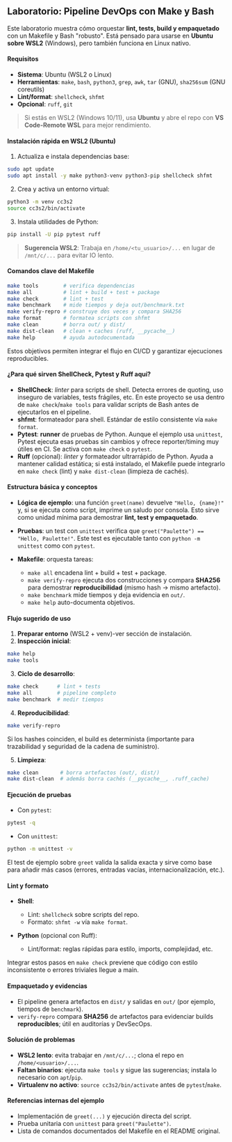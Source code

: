 ## Laboratorio: Pipeline DevOps con Make y Bash

Este laboratorio muestra cómo orquestar **lint, tests, build y empaquetado** con un Makefile y Bash "robusto". Está pensado para usarse en **Ubuntu sobre WSL2** (Windows), pero también funciona en Linux nativo.

#### Requisitos

- **Sistema**: Ubuntu (WSL2 o Linux)
- **Herramientas**: `make`, `bash`, `python3`, `grep`, `awk`, `tar` (GNU), `sha256sum` (GNU coreutils)
- **Lint/format**: `shellcheck`, `shfmt`
- **Opcional**: `ruff`, `git`

> Si estás en WSL2 (Windows 10/11), usa **Ubuntu** y abre el repo con **VS Code-Remote WSL** para mejor rendimiento.

#### Instalación rápida en WSL2 (Ubuntu)

1) Actualiza e instala dependencias base:
```bash
sudo apt update
sudo apt install -y make python3-venv python3-pip shellcheck shfmt
````

2. Crea y activa un entorno virtual:

```bash
python3 -m venv cc3s2
source cc3s2/bin/activate
```

3. Instala utilidades de Python:

```bash
pip install -U pip pytest ruff
```

> **Sugerencia WSL2**: Trabaja en `/home/<tu_usuario>/...` en lugar de `/mnt/c/...` para evitar IO lento.

#### Comandos clave del Makefile

```bash
make tools        # verifica dependencias
make all          # lint + build + test + package
make check        # lint + test
make benchmark    # mide tiempos y deja out/benchmark.txt
make verify-repro # construye dos veces y compara SHA256
make format       # formatea scripts con shfmt
make clean        # borra out/ y dist/
make dist-clean   # clean + caches (ruff, __pycache__)
make help         # ayuda autodocumentada
```

Estos objetivos permiten integrar el flujo en CI/CD y garantizar ejecuciones reproducibles.

#### ¿Para qué sirven ShellCheck, Pytest y Ruff aquí?

* **ShellCheck**: *linter* para scripts de shell. Detecta errores de quoting, uso inseguro de variables, tests frágiles, etc. En este proyecto se usa dentro de `make check`/`make tools` para validar scripts de Bash antes de ejecutarlos en el pipeline.
* **shfmt**: formateador para shell. Estándar de estilo consistente vía `make format`.
* **Pytest**: **runner** de pruebas de Python. Aunque el ejemplo usa `unittest`, Pytest ejecuta esas pruebas sin cambios y ofrece reporter/timing muy útiles en CI. Se activa con `make check` o `pytest`.
* **Ruff** (opcional): *linter* y formateador ultrarrápido de Python. Ayuda a mantener calidad estática; si está instalado, el Makefile puede integrarlo en `make check` (lint) y `make dist-clean` (limpieza de cachés).

#### Estructura básica y conceptos

* **Lógica de ejemplo**: una función `greet(name)` devuelve `"Hello, {name}!"` y, si se ejecuta como script, imprime un saludo por consola. Esto sirve como unidad mínima para demostrar **lint, test y empaquetado**.
* **Pruebas**: un test con `unittest` verifica que `greet("Paulette") == "Hello, Paulette!"`. Este test es ejecutable tanto con `python -m unittest` como con `pytest`.
* **Makefile**: orquesta tareas:

  * `make all` encadena lint + build + test + package.
  * `make verify-repro` ejecuta dos construcciones y compara **SHA256** para demostrar **reproducibilidad** (mismo hash → mismo artefacto).
  * `make benchmark` mide tiempos y deja evidencia en `out/`.
  * `make help` auto-documenta objetivos.


#### Flujo sugerido de uso

1. **Preparar entorno** (WSL2 + venv)-ver sección de instalación.
2. **Inspección inicial**:

```bash
make help
make tools
```

3. **Ciclo de desarrollo**:

```bash
make check      # lint + tests
make all        # pipeline completo
make benchmark  # medir tiempos
```

4. **Reproducibilidad**:

```bash
make verify-repro
```

Si los hashes coinciden, el build es determinista (importante para trazabilidad y seguridad de la cadena de suministro).

5. **Limpieza**:

```bash
make clean       # borra artefactos (out/, dist/)
make dist-clean  # además borra cachés (__pycache__, .ruff_cache)
```

#### Ejecución de pruebas

* Con `pytest`:

```bash
pytest -q
```

* Con `unittest`:

```bash
python -m unittest -v
```

El test de ejemplo sobre `greet` valida la salida exacta y sirve como base para añadir más casos (errores, entradas vacías, internacionalización, etc.).

#### Lint y formato

* **Shell**:

  * Lint: `shellcheck` sobre scripts del repo.
  * Formato: `shfmt -w` vía `make format`.
* **Python** (opcional con Ruff):

  * Lint/format: reglas rápidas para estilo, imports, complejidad, etc.

Integrar estos pasos en `make check` previene que código con estilo inconsistente o errores triviales llegue a main.

#### Empaquetado y evidencias

* El pipeline genera artefactos en `dist/` y salidas en `out/` (por ejemplo, tiempos de `benchmark`).
* `verify-repro` compara **SHA256** de artefactos para evidenciar builds **reproducibles**; útil en auditorías y DevSecOps.

#### Solución de problemas

* **WSL2 lento**: evita trabajar en `/mnt/c/...`; clona el repo en `/home/<usuario>/...`.
* **Faltan binarios**: ejecuta `make tools` y sigue las sugerencias; instala lo necesario con `apt`/`pip`.
* **Virtualenv no activo**: `source cc3s2/bin/activate` antes de `pytest`/`make`.

#### Referencias internas del ejemplo

* Implementación de `greet(...)` y ejecución directa del script.
* Prueba unitaria con `unittest` para `greet("Paulette")`.
* Lista de comandos documentados del Makefile en el README original.

